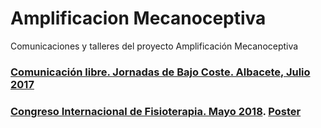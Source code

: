 # Amplificacion Mecanoceptiva
Comunicaciones y talleres del proyecto Amplificación Mecanoceptiva

### [Comunicación libre. Jornadas de Bajo Coste. Albacete, Julio 2017](https://github.com/leobotmanuel/MecanoAmplificador#comunicaci%C3%B3n-libre-jornadas-de-bajo-coste)


### [Congreso Internacional de Fisioterapia. Mayo 2018](https://www.scientificbigdata.com/article.php?blIYO5OuL/HDwafAvKT5K8BasnMHnuTH1SXdehBW5Ts=). [Poster](https://www.scientificbigdata.com/interfaces/obre_pdf.php?CnNz7mwHNtiSnn+2lzr3uhv4fS1wpps+gGg63qcr062tt7LxeJ1ctJF578Abv4HJArS/aLVIIjOpoRH2y0F+qNRRP84h60jq+HWhWVGkvgo17bYl2g4XW/PxXpxEl8ph)
